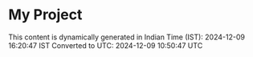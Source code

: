 # My Project

This content is dynamically generated in Indian Time (IST): 2024-12-09 16:20:47 IST
Converted to UTC: 2024-12-09 10:50:47 UTC
